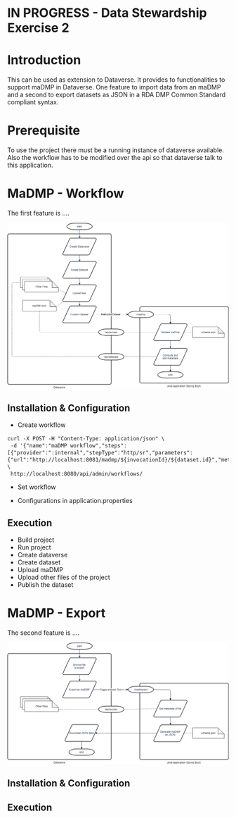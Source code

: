 # IN PROGRESS - Data Stewardship Exercise 2

# Introduction
This can be used as extension to Dataverse. It provides to functionalities to support maDMP in Dataverse.
One feature to import data from an maDMP and a second to export datasets as JSON in a RDA DMP Common Standard compliant syntax.

# Prerequisite
To use the project there must be a running instance of dataverse available.
Also the workflow has to be modified over the api so that dataverse talk to this application.

# MaDMP - Workflow
The first feature is ....

![Workflow](https://github.com/Hido1994/madmp/blob/master/docs/workflow.png?raw=true "MaDMP - Workflow process")

## Installation & Configuration
* Create workflow
```
curl -X POST -H "Content-Type: application/json" \
 -d '{"name":"maDMP workflow","steps":[{"provider":":internal","stepType":"http/sr","parameters":{"url":"http://localhost:8081/madmp/${invocationId}/${dataset.id}","method":"POST","contentType":"text/plain","body":"","expectedResponse":"OK.*"}}]}' \
 http://localhost:8080/api/admin/workflows/
```

* Set workflow

* Configurations in application.properties


## Execution
* Build project  
* Run project  
* Create dataverse  
* Create dataset  
* Upload maDMP  
* Upload other files of the project  
* Publish the dataset  

# MaDMP - Export
The second feature is ....

![Extension](https://github.com/Hido1994/madmp/blob/master/docs/extension.png?raw=true "MaDMP - Export process")

## Installation & Configuration


## Execution

